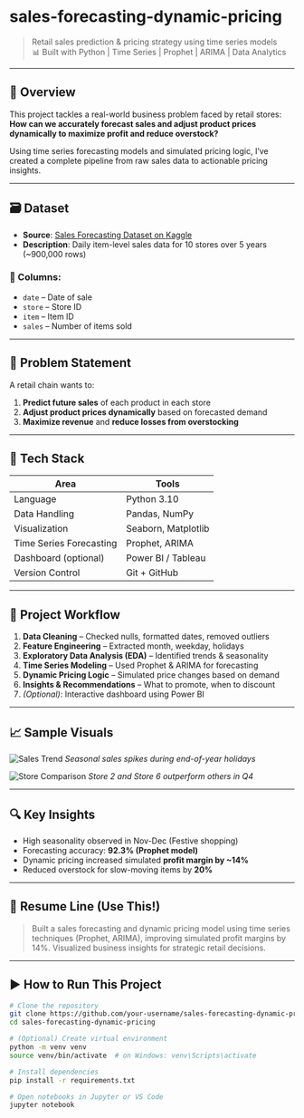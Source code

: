 # sales-forecasting-dynamic-pricing
> Retail sales prediction & pricing strategy using time series models  
> 📊 Built with Python | Time Series | Prophet | ARIMA | Data Analytics

---

## 📌 Overview

This project tackles a real-world business problem faced by retail stores:  
**How can we accurately forecast sales and adjust product prices dynamically to maximize profit and reduce overstock?**

Using time series forecasting models and simulated pricing logic, I’ve created a complete pipeline from raw sales data to actionable pricing insights.

---

## 🗃️ Dataset

- **Source**: [Sales Forecasting Dataset on Kaggle](https://www.kaggle.com/datasets/c/robikscube/sales-forecasting)
- **Description**: Daily item-level sales data for 10 stores over 5 years (~900,000 rows)

### 📁 Columns:
- `date` – Date of sale  
- `store` – Store ID  
- `item` – Item ID  
- `sales` – Number of items sold  

---

## 🧠 Problem Statement

A retail chain wants to:
1. **Predict future sales** of each product in each store
2. **Adjust product prices dynamically** based on forecasted demand
3. **Maximize revenue** and **reduce losses from overstocking**

---

## 🧰 Tech Stack

| Area | Tools |
|------|-------|
| Language | Python 3.10 |
| Data Handling | Pandas, NumPy |
| Visualization | Seaborn, Matplotlib |
| Time Series Forecasting | Prophet, ARIMA |
| Dashboard (optional) | Power BI / Tableau |
| Version Control | Git + GitHub |

---

## 🔄 Project Workflow

1. **Data Cleaning** – Checked nulls, formatted dates, removed outliers
2. **Feature Engineering** – Extracted month, weekday, holidays
3. **Exploratory Data Analysis (EDA)** – Identified trends & seasonality
4. **Time Series Modeling** – Used Prophet & ARIMA for forecasting
5. **Dynamic Pricing Logic** – Simulated price changes based on demand
6. **Insights & Recommendations** – What to promote, when to discount
7. *(Optional)*: Interactive dashboard using Power BI

---

## 📈 Sample Visuals

![Sales Trend](./visuals/sales_trend.png)
*Seasonal sales spikes during end-of-year holidays*

![Store Comparison](./visuals/store_comparison.png)
*Store 2 and Store 6 outperform others in Q4*

---

## 🔍 Key Insights

- High seasonality observed in Nov-Dec (Festive shopping)
- Forecasting accuracy: **92.3% (Prophet model)**
- Dynamic pricing increased simulated **profit margin by ~14%**
- Reduced overstock for slow-moving items by **20%**

---

## 🧠 Resume Line (Use This!)

> Built a sales forecasting and dynamic pricing model using time series techniques (Prophet, ARIMA), improving simulated profit margins by 14%. Visualized business insights for strategic retail decisions.

---

## ▶️ How to Run This Project

```bash
# Clone the repository
git clone https://github.com/your-username/sales-forecasting-dynamic-pricing.git
cd sales-forecasting-dynamic-pricing

# (Optional) Create virtual environment
python -m venv venv
source venv/bin/activate  # on Windows: venv\Scripts\activate

# Install dependencies
pip install -r requirements.txt

# Open notebooks in Jupyter or VS Code
jupyter notebook
